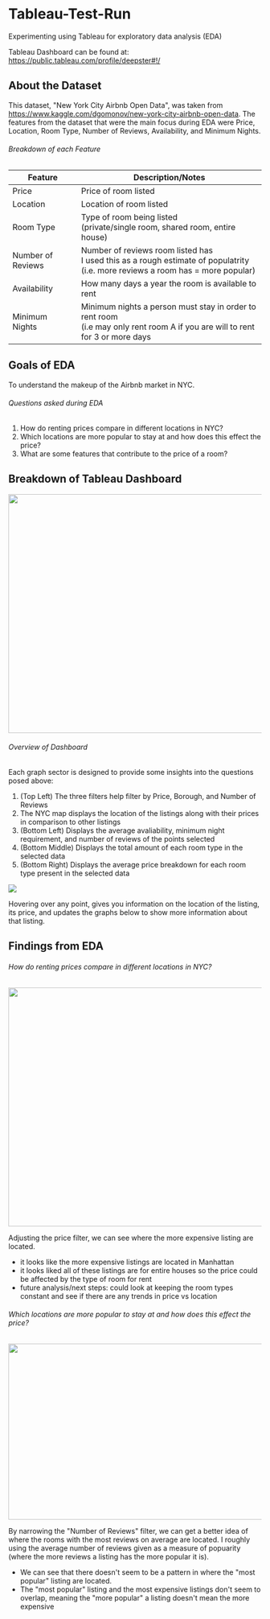 # Tableau-Test-Run
Experimenting using Tableau for exploratory data analysis (EDA)

Tableau Dashboard can be found at: https://public.tableau.com/profile/deepster#!/
## About the Dataset
This dataset, "New York City Airbnb Open Data", was taken from https://www.kaggle.com/dgomonov/new-york-city-airbnb-open-data. The features from the dataset that were the main focus during EDA were Price, Location, Room Type, Number of Reviews, Availability, and Minimum Nights.

###### Breakdown of each Feature
| Feature                | Description/Notes |
| -------------          | -------------     |
| Price                  | Price of room listed                                  |
| Location               | Location of room listed                               |
| Room Type              | Type of room being listed <br> (private/single room, shared room, entire house)     |
| Number of Reviews      | Number of reviews room listed has <br> I used this as a rough estimate of populatrity <br> (i.e. more reviews a room has = more popular)        |
| Availability           | How many days a year the room is available to rent    |
| Minimum Nights         | Minimum nights a person must stay in order to rent room <br> (i.e may only rent room A if you are will to rent for 3 or more days   |

## Goals of EDA
To understand the makeup of the Airbnb market in NYC. 

###### Questions asked during EDA

1. How do renting prices compare in different locations in NYC?
2. Which locations are more popular to stay at and how does this effect the price?
3. What are some features that contribute to the price of a room?

## Breakdown of Tableau Dashboard
<img src="https://github.com/deepster/Tableau-Test-Run/blob/main/images/dashboard_overview.jpg" width="700" height="475"/>

###### Overview of Dashboard
Each graph sector is designed to provide some insights into the questions posed above:

1. (Top Left) The three filters help filter by Price, Borough, and Number of Reviews
2. The NYC map displays the location of the listings along with their prices in comparison to other listings
3. (Bottom Left) Displays the average avaliability, minimum night requirement, and number of reviews of the points selected
4. (Bottom Middle) Displays the total amount of each room type in the selected data
5. (Bottom Right) Displays the average price breakdown for each room type present in the selected data
 
<img src="https://github.com/deepster/Tableau-Test-Run/blob/main/images/dashborad_overview_gif.gif"/>

Hovering over any point, gives you information on the location of the listing, its price, and updates the graphs below to show more information about that listing.

## Findings from EDA

###### How do renting prices compare in different locations in NYC?
<img src="https://github.com/deepster/Tableau-Test-Run/blob/main/images/price_by_location.jpg" width="700" height="475"/>

Adjusting the price filter, we can see where the more expensive listing are located.
- it looks like the more expensive listings are located in Manhattan 
- it looks liked all of these listings are for entire houses so the price could be affected by the type of room for rent
 - future analysis/next steps: could look at keeping the room types constant and see if there are any trends in price vs location
 
###### Which locations are more popular to stay at and how does this effect the price?
<img src="https://github.com/deepster/Tableau-Test-Run/blob/main/images/Popularity_by_location.jpg" width="750" height="350"/>

By narrowing the "Number of Reviews" filter, we can get a better idea of where the rooms with the most reviews on average are located. I roughly using the average number of reviews given as a measure of popuarity (where the more reviews a listing has the more popular it is). 
- We can see that there doesn't seem to be a pattern in where the "most popular" listing are located. 
- The "most popular" listing and the most expensive listings don't seem to overlap, meaning the "more popular" a listing doesn't mean the more expensive


